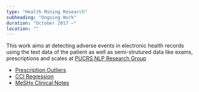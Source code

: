 ```yaml
---
type: "Health Mining Research"
subheading: "Ongoing Work"
duration: "October 2017 –"
location: ""
---
```


This work aims at detecting adverse events in electronic health records using the text data of the patient as well as semi-strutured data like exams, prescriptions and scales at <a href="http://www.inf.pucrs.br/linatural">PUCRS NLP Research Group</a>

* <a href="https://github.com/nlp-pucrs/prescription-outliers">Prescription Outliers</a>
* <a href="https://github.com/nlp-pucrs/cci-regression">CCI Regression</a>
* <a href="https://github.com/nlp-pucrs/meshx-notes">MeSHx Clinical Notes</a>
